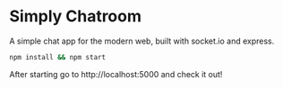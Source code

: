# Simply Chatroom

A simple chat app for the modern web, built with socket.io and express.

```bash
npm install && npm start
```

After starting go to http://localhost:5000 and check it out!
